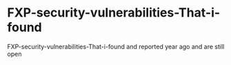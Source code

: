 # FXP-security-vulnerabilities-That-i-found
FXP-security-vulnerabilities-That-i-found and reported year ago and are still open
